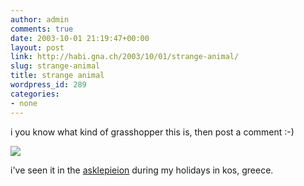 ```yaml
---
author: admin
comments: true
date: 2003-10-01 21:19:47+00:00
layout: post
link: http://habi.gna.ch/2003/10/01/strange-animal/
slug: strange-animal
title: strange animal
wordpress_id: 289
categories:
- none
---
```


i you know what kind of grasshopper this is, then post a comment :-)

[![](http://habi.gna.ch/blog/images/DSC02304-tm.jpg)](http://habi.gna.ch/blog/images/DSC02304.jpg)

i've seen it in the [asklepieion](http://www.travelchannel.de/reiseziele/europa/griechenland/kos_aegaeische_inseln/attraktionen/asklepieion.html) during my holidays in kos, greece.
